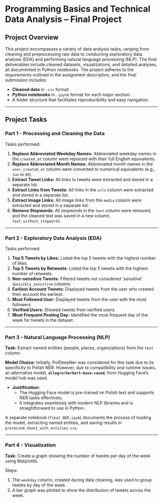 # Programming Basics and Technical Data Analysis – Final Project

## Project Overview
This project encompasses a variety of data analysis tasks, ranging from cleaning and preprocessing raw data to conducting exploratory data analysis (EDA) and performing natural language processing (NLP). The final deliverables include cleaned datasets, visualizations, and detailed analyses, all documented in Python notebooks. The project adheres to the requirements outlined in the assignment description, and the final submission includes:

- **Cleaned data** in `.csv` format.
- **Python notebooks** in `.ipynb` format for each major section.
- A folder structure that facilitates reproducibility and easy navigation.

---

## Project Tasks

### Part 1 - Processing and Cleaning the Data
Tasks performed:
1. **Replace Abbreviated Weekday Names:** Abbreviated weekday names in the `created_at` column were replaced with their full English equivalents.
2. **Replace Abbreviated Month Names:** Abbreviated month names in the `user_created_at` column were converted to numerical equivalents (e.g., `Jun` to `06`).
3. **Extract Tweet Links:** All links to tweets were extracted and stored in a separate list.
4. **Extract Links from Tweets:** All links in the `urls` column were extracted and stored in a separate list.
5. **Extract Image Links:** All image links from the `media` column were extracted and stored in a separate list.
6. **Remove Stopwords:** All stopwords in the `text` column were removed, and the cleaned text was saved in a new column, `text_without_stopwords`.

---

### Part 2 - Exploratory Data Analysis (EDA)
Tasks performed:
1. **Top 5 Tweets by Likes:** Listed the top 5 tweets with the highest number of likes.
2. **Top 5 Tweets by Retweets:** Listed the top 5 tweets with the highest number of retweets.
3. **Non-sensitive Tweets:** Filtered tweets not considered 'sensitive' (`possibly_sensitive` column).
4. **Earliest Account Tweets:** Displayed tweets from the user who created their account the earliest.
5. **Most Followed User:** Displayed tweets from the user with the most followers.
6. **Verified Users:** Showed tweets from verified users.
7. **Most Frequent Posting Day:** Identified the most frequent day of the week for tweets in the dataset.

---

### Part 3 - Natural Language Processing (NLP)

**Task:** Extract named entities (people, places, organizations) from the `text` column.

**Model Choice:** Initially, PolDeepNer was considered for this task due to its specificity to Polish NER. However, due to compatibility and runtime issues, an alternative model, **`allegro/herbert-base-cased`**, from Hugging Face’s model hub was used.

- **Justification:**
    - The Hugging Face model is pre-trained on Polish text and supports NER tasks effectively.
    - It integrates seamlessly with modern NLP libraries and is straightforward to use in Python.

A separate notebook (`final_NER.ipyb`) documents the process of loading the model, extracting named entities, and saving results in `processed_dane1_with_entities.csv`.

---

### Part 4 - Visualization

**Task:** Create a graph showing the number of tweets per day of the week using Matplotlib.

Steps:
1. The `weekday` column, created during data cleaning, was used to group tweets by day of the week.
2. A bar graph was plotted to show the distribution of tweets across the week.

